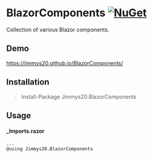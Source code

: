 # BlazorComponents [![NuGet](https://img.shields.io/nuget/v/Jimmys20.BlazorComponents.svg)](https://www.nuget.org/packages/Jimmys20.BlazorComponents)

Collection of various Blazor components.

## Demo

https://jimmys20.github.io/BlazorComponents/

## Installation

> Install-Package Jimmys20.BlazorComponents

## Usage

#### _Imports.razor

```razor
...
@using Jimmys20.BlazorComponents
```
